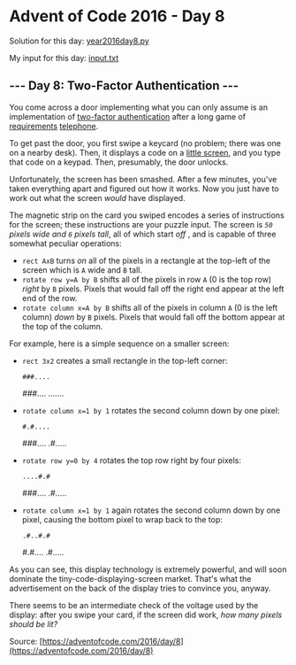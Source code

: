 # Advent of Code 2016 - Day 8

Solution for this day: [year2016day8.py](year2016day8.py)

My input for this day: [input.txt](input.txt)

## \--- Day 8: Two-Factor Authentication ---

You come across a door implementing what you can only assume is an
implementation of [two-factor
authentication](https://en.wikipedia.org/wiki/Multi-factor_authentication)
after a long game of [requirements](https://en.wikipedia.org/wiki/Requirement)
[telephone](https://en.wikipedia.org/wiki/Chinese_whispers).

To get past the door, you first swipe a keycard (no problem; there was one on
a nearby desk). Then, it displays a code on a [little
screen](https://www.google.com/search?q=tiny+lcd&tbm=isch), and you type that
code on a keypad. Then, presumably, the door unlocks.

Unfortunately, the screen has been smashed. After a few minutes, you've taken
everything apart and figured out how it works. Now you just have to work out
what the screen _would_ have displayed.

The magnetic strip on the card you swiped encodes a series of instructions for
the screen; these instructions are your puzzle input. The screen is _`50`
pixels wide and `6` pixels tall_, all of which start _off_ , and is capable of
three somewhat peculiar operations:

  * `rect AxB` turns _on_ all of the pixels in a rectangle at the top-left of the screen which is `A` wide and `B` tall.
  * `rotate row y=A by B` shifts all of the pixels in row `A` (0 is the top row) _right_ by `B` pixels. Pixels that would fall off the right end appear at the left end of the row.
  * `rotate column x=A by B` shifts all of the pixels in column `A` (0 is the left column) _down_ by `B` pixels. Pixels that would fall off the bottom appear at the top of the column.

For example, here is a simple sequence on a smaller screen:

  * `rect 3x2` creates a small rectangle in the top-left corner:
    
        ###....
    ###....
    .......

  * `rotate column x=1 by 1` rotates the second column down by one pixel:
    
        #.#....
    ###....
    .#.....

  * `rotate row y=0 by 4` rotates the top row right by four pixels:
    
        ....#.#
    ###....
    .#.....

  * `rotate column x=1 by 1` again rotates the second column down by one pixel, causing the bottom pixel to wrap back to the top:
    
        .#..#.#
    #.#....
    .#.....

As you can see, this display technology is extremely powerful, and will soon
dominate the tiny-code-displaying-screen market. That's what the advertisement
on the back of the display tries to convince you, anyway.

There seems to be an intermediate check of the voltage used by the display:
after you swipe your card, if the screen did work, _how many pixels should be
lit?_



Source: [https://adventofcode.com/2016/day/8](https://adventofcode.com/2016/day/8)
